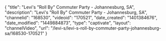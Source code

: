 {
    "title": "Levi's \"Roll By\" Commuter Party - Johannesburg, SA",
    "description": "Levi's \"Roll By\" Commuter Party - Johannesburg, SA",
    "channelid": "168530",
    "videoid": "170521",
    "date_created": "1401384676",
    "date_modified": "1449884873",
    "type": "captivate",
    "layout": "channelVideo",
    "url": "\/levi-s\/levi-s-roll-by-commuter-party-johannesburg-sa\/168530-170521"
}